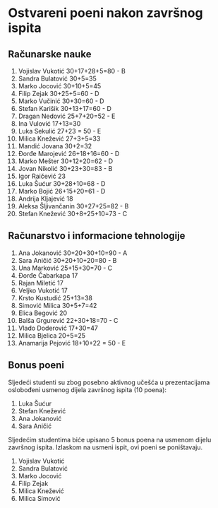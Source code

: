 # Ostvareni poeni nakon završnog ispita

## Računarske nauke
1. Vojislav Vukotić 30+17+28+5=80 - B
2. Sandra Bulatović 30+5=35
3. Marko Jocović 30+10+5=45
4. Filip Zejak 30+25+5=60 - D
5. Marko Vučinić 30+30=60 - D
6. Stefan Karišik 30+13+17=60 - D
7. Dragan Nedović 25+7+20=52 - E
8. Ina Vulović 17+13=30
9. Luka Sekulić 27+23 = 50 - E
10. Milica Knežević 27+3+5=33
11. Mandić Jovana 30+2=32
12. Đorđe Marojević 26+18+16=60 - D
13. Marko Mešter 30+12+20=62 - D
14. Jovan Nikolić 30+23+30=83 - B
15. Igor Raičević 23
16. Luka Šućur 30+28+10=68 - D
17. Marko Bojić 26+15+20=61 - D
18. Andrija Kljajević 18
19. Aleksa Šljivančanin 30+27+25=82 - B
20. Stefan Knežević 30+8+25+10=73 - C

## Računarstvo i informacione tehnologije
1. Ana Jokanović 30+20+30+10=90 - A
2. Sara Aničić 30+20+10+20=80 - B
3. Una Marković 25+15+30=70 - C
4. Đorđe Čabarkapa 17
5. Rajan Miletić 17
6. Veljko Vukotić 17
7. Krsto Kustudić 25+13=38
8. Simović Milica 30+5+7=42
9. Elica Begović 20
10. Balša Grgurević 22+30+18=70 - C
11. Vlado Doderović 17+30=47
12. Milica Bjelica 20+5=25
13. Anamarija Pejović 18+10+22 = 50 - E

## Bonus poeni

Sljedeći studenti su zbog posebno aktivnog učešća u prezentacijama oslobođeni usmenog dijela završnog ispita (10 poena):
1. Luka Šućur
2. Stefan Knežević
3. Ana Jokanović
4. Sara Aničić

Sljedećim studentima biće upisano 5 bonus poena na usmenom dijelu završnog ispita. Izlaskom na usmeni ispit, ovi poeni se poništavaju.
1. Vojislav Vukotić
2. Sandra Bulatović
3. Marko Jocović
4. Filip Zejak
5. Milica Knežević
6. Milica Simović
